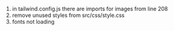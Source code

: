 1. in tailwind.config.js there are imports for images from line 208
2. remove unused styles from src/css/style.css
3. fonts not loading
